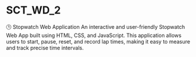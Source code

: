 # SCT_WD_2
🕒 Stopwatch Web Application An interactive and user-friendly Stopwatch Web App built using HTML, CSS, and JavaScript. This application allows users to start, pause, reset, and record lap times, making it easy to measure and track precise time intervals.
